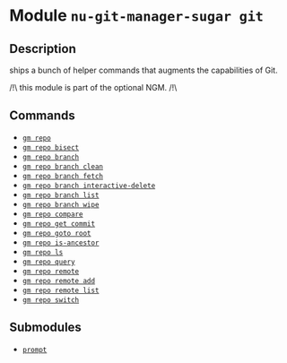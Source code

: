 # Module `nu-git-manager-sugar git`
## Description
ships a bunch of helper commands that augments the capabilities of Git.

/!\ this module is part of the optional NGM. /!\

## Commands
- [`gm repo`](gm-repo.md)
- [`gm repo bisect`](gm-repo-bisect.md)
- [`gm repo branch`](gm-repo-branch.md)
- [`gm repo branch clean`](gm-repo-branch-clean.md)
- [`gm repo branch fetch`](gm-repo-branch-fetch.md)
- [`gm repo branch interactive-delete`](gm-repo-branch-interactive-delete.md)
- [`gm repo branch list`](gm-repo-branch-list.md)
- [`gm repo branch wipe`](gm-repo-branch-wipe.md)
- [`gm repo compare`](gm-repo-compare.md)
- [`gm repo get commit`](gm-repo-get-commit.md)
- [`gm repo goto root`](gm-repo-goto-root.md)
- [`gm repo is-ancestor`](gm-repo-is-ancestor.md)
- [`gm repo ls`](gm-repo-ls.md)
- [`gm repo query`](gm-repo-query.md)
- [`gm repo remote`](gm-repo-remote.md)
- [`gm repo remote add`](gm-repo-remote-add.md)
- [`gm repo remote list`](gm-repo-remote-list.md)
- [`gm repo switch`](gm-repo-switch.md)

## Submodules
- [`prompt`](prompt/index.md)